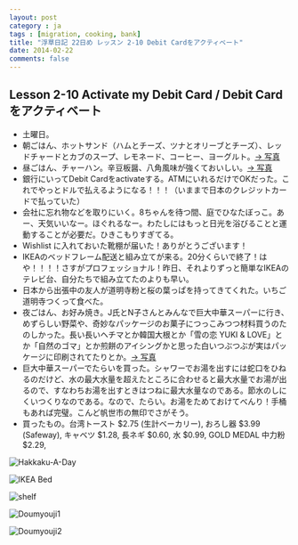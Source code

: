 ```yaml
---
layout: post
category : ja
tags : [migration, cooking, bank]
title: "浮草日記 22日め レッスン 2-10 Debit Cardをアクティベート"
date: 2014-02-22
comments: false
---
```

## Lesson 2-10 Activate my Debit Card / Debit Cardをアクティベート

* 土曜日。 &nbsp; 
* 朝ごはん、ホットサンド（ハムとチーズ、ツナとオリーブとチーズ）、レッドチャードとカブのスープ、レモネード、コーヒー、ヨーグルト。[-> 写真](http://instagram.com/p/kxH4YoFDRA/)
* 昼ごはん、チャーハン。辛豆板醤、八角風味が強くておいしい。[-> 写真](http://instagram.com/p/kxH-KjFDRM/)
* 銀行にいってDebit Cardをactivateする。ATMにいれるだけでOKだった。これでやっとドルで払えるようになる！！！（いままで日本のクレジットカードで払っていた）
* 会社に忘れ物などを取りにいく。8ちゃんを待つ間、庭でひなたぼっこ。あー、天気いいなー。ほぐれるなー。わたしにはもっと日光を浴びることと運動することが必要だ。ひきこもりすぎてる。
* Wishlist に入れておいた靴棚が届いた！ありがとうございます！
* IKEAのベッドフレーム配送と組み立てが来る。20分くらいで終了！はや！！！！さすがプロフェッショナル！昨日、それよりずっと簡単なIKEAのテレビ台、自分たちで組み立てたのよりも早い。
* 日本から出張中の友人が道明寺粉と桜の葉っぱを持ってきてくれた。いちご道明寺つくって食べた。 &nbsp; 
* 夜ごはん、お好み焼き。J氏とN子さんとみんなで巨大中華スーパーに行き、めずらしい野菜や、奇妙なパッケージのお菓子につっこみつつ材料買うのたのしかった。長い長いヘチマとか韓国大根とか「雪の恋 YUKI & LOVE」とか「自然のゴマ」とか煎餅のアイシングかと思った白いつぶつぶが実はパッケージに印刷されてたりとか。[-> 写真](http://instagram.com/p/kxIYADFDR5/)
* 巨大中華スーパーでたらいを買った。シャワーでお湯を出すには蛇口をひねるのだけど、水の最大水量を超えたところに合わせると最大水量でお湯が出るので、すなわちお湯を出すときはつねに最大水量なのである。節水のしにくいつくりなのである。なので、たらい。お湯をためておけてべんり！手桶もあれば完璧。こんど帆世市の無印でさがそう。 &nbsp; 
* 買ったもの。台湾トースト $2.75 (生計ベーカリー), おろし器 $3.99 (Safeway), キャベツ $1.28, 長ネギ $0.60, 水 $0.99, GOLD MEDAL 中力粉 $2.29, 

![Hakkaku-A-Day](https://lh5.googleusercontent.com/-u50kob3X0Ew/Uwmm2h3_X-I/AAAAAAAB6sc/gNS4CbJ01cs/w620-h465-no/P1150709.JPG)

![IKEA Bed](https://lh3.googleusercontent.com/-zAXHb_WHwjU/Uwk8ebC-2LI/AAAAAAAB6g0/NRHvWiDi88Q/w620-h465-no/P1150628.JPG)

![shelf](https://lh4.googleusercontent.com/-JV8b59AhNLY/UwwwQoY_2VI/AAAAAAAB7Ds/N0Fh0usEQRo/w620-h465-no/P1150642.JPG)

![Doumyouji1](https://lh6.googleusercontent.com/-PGHCynnwJVs/UwwwQkg9dhI/AAAAAAAB7Ds/bmCq4nSS7Hc/w620-h465-no/P1150645.JPG)

![Doumyouji2](https://lh4.googleusercontent.com/-skQiYrfUa9w/UwwwQqwj5yI/AAAAAAAB7Ds/9dGcGhbHM00/w620-h465-no/P1150706.JPG)